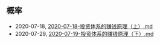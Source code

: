 ## 概率
* 2020-07-18, [2020-07-18-投资体系的赚钱原理（上）.md](../posts\2020-07-18-投资体系的赚钱原理（上）.md)
* 2020-07-29, [2020-07-19-投资体系的赚钱原理（下）.md](../posts\2020-07-19-投资体系的赚钱原理（下）.md)